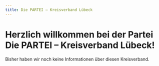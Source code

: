 ```yaml
---
title: Die PARTEI – Kreisverband Lübeck
---
```


# Herzlich willkommen bei der Partei Die PARTEI &ndash; Kreisverband Lübeck!

Bisher haben wir noch keine Informationen über diesen Kreisverband.
